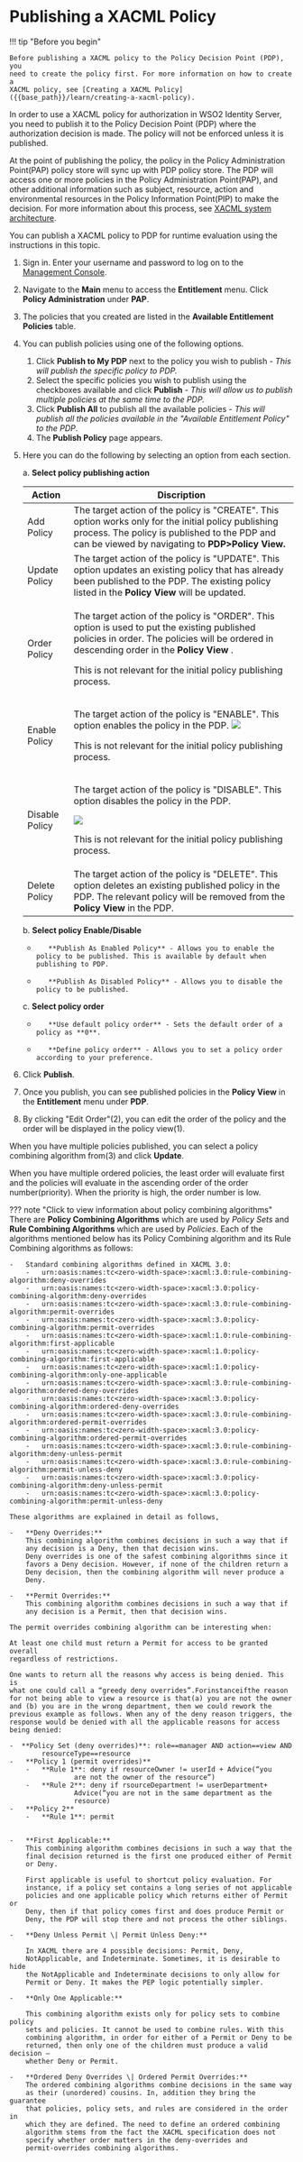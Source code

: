 # Publishing a XACML Policy

!!! tip "Before you begin"
    
    Before publishing a XACML policy to the Policy Decision Point (PDP), you
    need to create the policy first. For more information on how to create a
    XACML policy, see [Creating a XACML Policy]({{base_path}}/learn/creating-a-xacml-policy).
    

In order to use a XACML policy for authorization in WSO2 Identity
Server, you need to publish it to the Policy Decision Point (PDP) where
the authorization decision is made. The policy will not be enforced
unless it is published.

At the point of publishing the policy, the policy in the Policy
Administration Point(PAP) policy store will sync up with PDP policy
store. The PDP will access one or more policies in the Policy
Administration Point(PAP), and other additional information such as
subject, resource, action and environmental resources in the Policy
Information Point(PIP) to make the decision. For more information about
this process, see [XACML system
architecture]({{base_path}}/get-started/access-control-and-entitlement-management#xacml-system-architecture).

You can publish a XACML policy to PDP for runtime evaluation using the
instructions in this topic.

1.  Sign in. Enter your username and password to log on to the
    [Management Console]({{base_path}}/setup/getting-started-with-the-management-console).
2.  Navigate to the **Main** menu to access the **Entitlement** menu.
    Click **Policy Administration** under **PAP**.
3.  The policies that you created are listed in the **Available
    Entitlement Policies** table.  
4.  You can publish policies using one of the following options.  
    1.  Click **Publish to My PDP** next to the policy you wish to
        publish - *This will publish the specific policy to PDP.*
    2.  Select the specific policies you wish to publish using the
        checkboxes available and click **Publish** - *This will allow us
        to publish multiple policies at the same time to the PDP.*
    3.  Click **Publish All** to publish all the available policies -
        *This will publish all the policies available in the "Available
        Entitlement Policy" to the PDP*.
    4.  The **Publish Policy** page appears.

5.  Here you can do the following by selecting an option from each
    section.
    	
	a. **Select policy publishing action**
		
	<table>
	<thead>
	<tr class="header">
	<th>Action</th>
	<th>Discription</th>
	</tr>
	</thead>
	<tbody>
	<tr class="odd">
	<td>Add Policy</td>
	<td>The target action of the policy is "CREATE". This option works only for the initial policy publishing process. The policy is published to the PDP and can be viewed by navigating to <strong>PDP&gt;Policy View.</strong></td>
	</tr>
	<tr class="even">
	<td>Update Policy</td>
	<td>The target action of the policy is "UPDATE". This option updates an existing policy that has already been published to the PDP. The existing policy listed in the <strong>Policy View</strong> will be updated.</td>
	</tr>
	<tr class="odd">
	<td>Order Policy</td>
	<td><p>The target action of the policy is "ORDER". This option is used to put the existing published policies in order. The policies will be ordered in descending order in the <strong>Policy View</strong> .</p>
	<p>This is not relevant for the initial policy publishing process.</p></td>
	</tr>
	<tr class="even">
	<td>Enable Policy</td>
	<td><div class="content-wrapper">
	<p>The target action of the policy is "ENABLE". This option enables the policy in the PDP. <img src="{{base_path}}/assets/img/tutorials/enable-policy.png"></p>
	<p>This is not relevant for the initial policy publishing process.<br/>
	</p>
	</div></td>
	</tr>
	<tr class="odd">
	<td>Disable Policy</td>
	<td><div class="content-wrapper">
	<p>The target action of the policy is "DISABLE". This option disables the policy in the PDP.</p>
	<p><img src="{{base_path}}/assets/img/tutorials/disable-policy.png"><br/>
	</p>
	<p>This is not relevant for the initial policy publishing process.</p>
	</div></td>
	</tr>
	<tr class="even">
	<td>Delete Policy</td>
	<td>The target action of the policy is "DELETE". This option deletes an existing published policy in the PDP. The relevant policy will be removed from the <strong>Policy View</strong> in the PDP.</td>
	</tr>
	</tbody>
	</table>
	
	b. **Select policy Enable/Disable**
	
	   -		**Publish As Enabled Policy** - Allows you to enable the policy to be published. This is available by default when publishing to PDP.
	
	   -		**Publish As Disabled Policy** - Allows you to disable the policy to be published.
	
    c. **Select policy order**
    
       -		**Use default policy order** - Sets the default order of a policy as **0**.
       
	   -		**Define policy order** - Allows you to set a policy order according to your preference.

6.  Click **Publish**.
7.  Once you publish, you can see published policies in the **Policy
    View** in the **Entitlement** menu under **PDP**.
8.  By clicking "Edit Order"(2), you can edit the order of the policy
    and the order will be displayed in the policy view(1).

When you have multiple policies published, you can select a policy
combining algorithm from(3) and click **Update**.

When you have multiple ordered policies, the least order will evaluate
first and the policies will evaluate in the ascending order of the order
number(priority). When the priority is high, the order number is low.

  

??? note "Click to view information about policy combining algorithms"
    There are **Policy Combining Algorithms** which are used by *Policy
    Sets* and **Rule Combining Algorithms** which are used by *Policies*.
    Each of the algorithms mentioned below has its Policy Combining
    algorithm and its Rule Combining algorithms as follows:
    
    -   Standard combining algorithms defined in XACML 3.0:
        -   urn:oasis:names:tc<zero-width-space>:xacml:3.0:rule-combining-algorithm:deny-overrides
        -   urn:oasis:names:tc<zero-width-space>:xacml:3.0:policy-combining-algorithm:deny-overrides
        -   urn:oasis:names:tc<zero-width-space>:xacml:3.0:rule-combining-algorithm:permit-overrides
        -   urn:oasis:names:tc<zero-width-space>:xacml:3.0:policy-combining-algorithm:permit-overrides
        -   urn:oasis:names:tc<zero-width-space>:xacml:1.0:rule-combining-algorithm:first-applicable
        -   urn:oasis:names:tc<zero-width-space>:xacml:1.0:policy-combining-algorithm:first-applicable
        -   urn:oasis:names:tc<zero-width-space>:xacml:1.0:policy-combining-algorithm:only-one-applicable
        -   urn:oasis:names:tc<zero-width-space>:xacml:3.0:rule-combining-algorithm:ordered-deny-overrides
        -   urn:oasis:names:tc<zero-width-space>:xacml:3.0:policy-combining-algorithm:ordered-deny-overrides
        -   urn:oasis:names:tc<zero-width-space>:xacml:3.0:rule-combining-algorithm:ordered-permit-overrides
        -   urn:oasis:names:tc<zero-width-space>:xacml:3.0:policy-combining-algorithm:ordered-permit-overrides
        -   urn:oasis:names:tc<zero-width-space>:xacml:3.0:rule-combining-algorithm:deny-unless-permit
        -   urn:oasis:names:tc<zero-width-space>:xacml:3.0:rule-combining-algorithm:permit-unless-deny
        -   urn:oasis:names:tc<zero-width-space>:xacml:3.0:policy-combining-algorithm:deny-unless-permit
        -   urn:oasis:names:tc<zero-width-space>:xacml:3.0:policy-combining-algorithm:permit-unless-deny
    
    These algorithms are explained in detail as follows,
    
    -   **Deny Overrides:**  
        This combining algorithm combines decisions in such a way that if
        any decision is a Deny, then that decision wins.  
        Deny overrides is one of the safest combining algorithms since it
        favors a Deny decision. However, if none of the children return a
        Deny decision, then the combining algorithm will never produce a
        Deny.  
          
    -   **Permit Overrides:**  
        This combining algorithm combines decisions in such a way that if
        any decision is a Permit, then that decision wins.
    
    The permit overrides combining algorithm can be interesting when:
    
    At least one child must return a Permit for access to be granted overall
    regardless of restrictions.
    
    One wants to return all the reasons why access is being denied. This is
    what one could call a “greedy deny overrides”.Forinstanceifthe reason
    for not being able to view a resource is that(a) you are not the owner
    and (b) you are in the wrong department, then we could rework the
    previous example as follows. When any of the deny reason triggers, the
    response would be denied with all the applicable reasons for access
    being denied:
    
    -  **Policy Set (deny overrides)**: role==manager AND action==view AND
            resourceType==resource
    -   **Policy 1 (permit overrides)**
        -   **Rule 1**: deny if resourceOwner != userId + Advice(“you
                    are not the owner of the resource”)
        -   **Rule 2**: deny if rsourceDepartment != userDepartment+
                    Advice(“you are not in the same department as the
                    resource)
    -   **Policy 2**
        -   **Rule 1**: permit
    
    
    -   **First Applicable:**  
        This combining algorithm combines decisions in such a way that the
        final decision returned is the first one produced either of Permit
        or Deny. 
        
        First applicable is useful to shortcut policy evaluation. For
        instance, if a policy set contains a long series of not applicable
        policies and one applicable policy which returns either of Permit or
        Deny, then if that policy comes first and does produce Permit or
        Deny, the PDP will stop there and not process the other siblings.  
    
    -   **Deny Unless Permit \| Permit Unless Deny:**  
    
        In XACML there are 4 possible decisions: Permit, Deny,
        NotApplicable, and Indeterminate. Sometimes, it is desirable to hide
        the NotApplicable and Indeterminate decisions to only allow for
        Permit or Deny. It makes the PEP logic potentially simpler.
    
    -   **Only One Applicable:**
    
		This combining algorithm exists only for policy sets to combine policy
		sets and policies. It cannot be used to combine rules. With this
		combining algorithm, in order for either of a Permit or Deny to be
		returned, then only one of the children must produce a valid decision –
		whether Deny or Permit.
    
    -   **Ordered Deny Overrides \| Ordered Permit Overrides:**  
        The ordered combining algorithms combine decisions in the same way
        as their (unordered) cousins. In, addition they bring the guarantee
        that policies, policy sets, and rules are considered in the order in
        which they are defined. The need to define an ordered combining
        algorithm stems from the fact the XACML specification does not
        specify whether order matters in the deny-overrides and
        permit-overrides combining algorithms.
    
